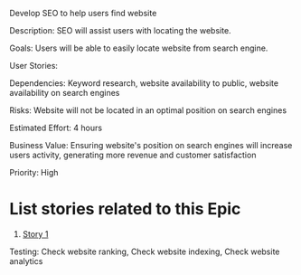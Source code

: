 Develop SEO to help users find website

Description: SEO will assist users with locating the website.

Goals: Users will be able to easily locate website from search engine.

User Stories:

Dependencies: Keyword research, website availability to public, website availability on search engines 

Risks: Website will not be located in an optimal position on search engines

Estimated Effort: 4 hours

Business Value: Ensuring website's position on search engines will increase users activity, generating more revenue and customer satisfaction

Priority: High

# List stories related to this Epic
1. [Story 1](documentation/templates/theme/initiatives/epics/stories/story_template.md)

Testing: Check website ranking, Check website indexing, Check website analytics


